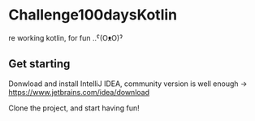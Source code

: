 # Challenge100daysKotlin
re working kotlin, for fun ..ˁ(OᴥO)ˀ

## Get starting

Donwload and install IntelliJ IDEA, community version is well enough -> https://www.jetbrains.com/idea/download 

Clone the project, and start having fun!
